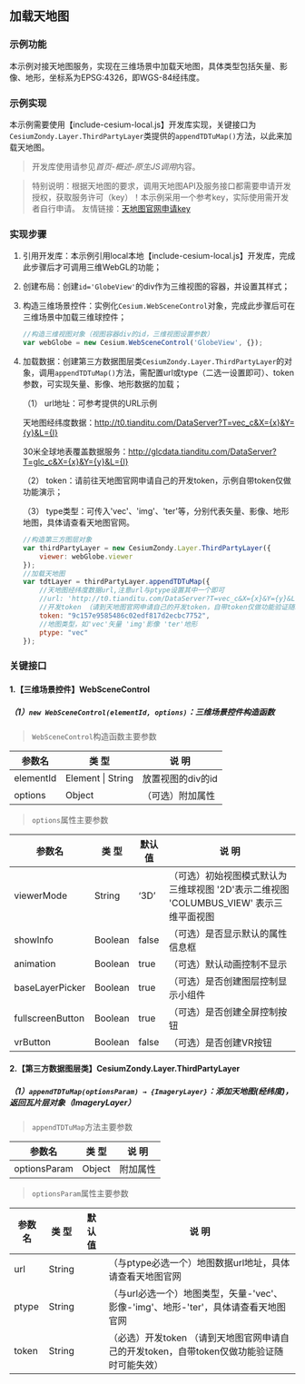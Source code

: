 ## 加载天地图

### 示例功能

本示例对接天地图服务，实现在三维场景中加载天地图，具体类型包括矢量、影像、地形，坐标系为EPSG:4326，即WGS-84经纬度。

### 示例实现

本示例需要使用【include-cesium-local.js】开发库实现，关键接口为`CesiumZondy.Layer.ThirdPartyLayer`类提供的`appendTDTuMap()`方法，以此来加载天地图。

> 开发库使用请参见*首页-概述-原生JS调用*内容。

> 特别说明：根据天地图的要求，调用天地图API及服务接口都需要申请开发授权，获取服务许可（key）！本示例采用一个参考key，实际使用需开发者自行申请。 友情链接：<a href="http://lbs.tianditu.gov.cn/home.html" target="_blank">天地图官网申请key</a>

### 实现步骤

1. 引用开发库：本示例引用local本地【include-cesium-local.js】开发库，完成此步骤后才可调用三维WebGL的功能；

2. 创建布局：创建`id='GlobeView'`的div作为三维视图的容器，并设置其样式；

3. 构造三维场景控件：实例化`Cesium.WebSceneControl`对象，完成此步骤后可在三维场景中加载三维球控件；

   ``` javascript
   //构造三维视图对象（视图容器div的id，三维视图设置参数）
   var webGlobe = new Cesium.WebSceneControl('GlobeView', {});
   ```

4. 加载数据：创建第三方数据图层类`CesiumZondy.Layer.ThirdPartyLayer`的对象，调用`appendTDTuMap()`方法，需配置url或type（二选一设置即可）、token参数，可实现矢量、影像、地形数据的加载；

    （1） url地址：可参考提供的URL示例
    
    天地图经纬度数据：http://t0.tianditu.com/DataServer?T=vec_c&X={x}&Y={y}&L={l}
    
    30米全球地表覆盖数据服务：http://glcdata.tianditu.com/DataServer?T=glc_c&X={x}&Y={y}&L={l}

    （2） token：请前往天地图官网申请自己的开发token，示例自带token仅做功能演示；

    （3） type类型：可传入'vec'、'img'、'ter'等，分别代表矢量、影像、地形地图，具体请查看天地图官网。

    ``` javascript
    //构造第三方图层对象
    var thirdPartyLayer = new CesiumZondy.Layer.ThirdPartyLayer({
        viewer: webGlobe.viewer
    });
    //加载天地图
    var tdtLayer = thirdPartyLayer.appendTDTuMap({
        //天地图经纬度数据url,注意url与ptype设置其中一个即可
        //url: 'http://t0.tianditu.com/DataServer?T=vec_c&X={x}&Y={y}&L={l}',
        //开发token （请到天地图官网申请自己的开发token，自带token仅做功能验证随时可能失效）
        token: "9c157e9585486c02edf817d2ecbc7752",
        //地图类型，如'vec'矢量 'img'影像 'ter'地形
        ptype: "vec"
    });
    ```

### 关键接口

#### 1.【三维场景控件】WebSceneControl

##### （1）`new WebSceneControl(elementId, options)`：三维场景控件构造函数

> `WebSceneControl`构造函数主要参数

|参数名|类 型|说 明|
|-|-|-|
|elementId|Element \| String|放置视图的div的id|
|options|Object|（可选）附加属性|

> `options`属性主要参数

|参数名|类 型|默认值|说 明|
|-|-|-|-|
|viewerMode|String|‘3D’|（可选）初始视图模式默认为三维球视图 '2D'表示二维视图 'COLUMBUS_VIEW' 表示三维平面视图|
|showInfo|Boolean|false|（可选）是否显示默认的属性信息框|
|animation|Boolean|true|（可选）默认动画控制不显示|
|baseLayerPicker|Boolean|true|（可选）是否创建图层控制显示小组件|
|fullscreenButton|Boolean|true|（可选）是否创建全屏控制按钮|
|vrButton|Boolean|false|（可选）是否创建VR按钮|

#### 2.【第三方数据图层类】CesiumZondy.Layer.ThirdPartyLayer
##### （1）`appendTDTuMap(optionsParam) → {ImageryLayer}`：添加天地图(经纬度)，返回瓦片层对象（ImageryLayer）

> `appendTDTuMap`方法主要参数

|参数名|类 型|说 明|
|-|-|-|
|optionsParam|Object|附加属性|


> `optionsParam`属性主要参数

|参数名|类 型|默认值|说 明|
|-|-|-|-|
|url|String||（与ptype必选一个）地图数据url地址，具体请查看天地图官网|
|ptype|String||（与url必选一个）地图类型，矢量-'vec'、影像-'img'、地形-'ter'，具体请查看天地图官网|
|token|String||（必选）开发token （请到天地图官网申请自己的开发token，自带token仅做功能验证随时可能失效）|



